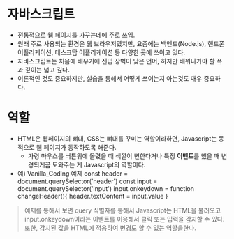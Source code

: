 # 자바스크립트

- 전통적으로 웹 페이지를 가꾸는데에 주로 쓰임.
- 원래 주로 사용되는 환경은 웹 브라우저였지만, 요즘에는 백엔드(Node.js), 핸드폰 어플리케이션, 데스크탑 어플리케이션 등 다양한 곳에 쓰이고 있다.
- 자바스크립트는 처음에 배우기에 진입 장벽이 낮은 언어, 하지만 배워나가야 할 폭과 깊이는 넓고 깊다.
- 이론적인 것도 중요하지만, 실습을 통해서 어떻게 쓰이는지 아는것도 매우 중요하다.

# 역할

- HTML은 웹페이지의 뼈대, CSS는 뼈대를 꾸미는 역할이라하면, Javascript는 동적으로 웹 페이지가 동작하도록 해준다.
  - 가령 마우스를 버튼위에 올렸을 때 색깔이 변한다거나 특정 **이벤트**를 했을 때 변경되게끔 도와주는 게 Javascript의 역할이다.
- 예) Vanilla_Coding 예제
  const header = document.querySelector('header')
  const input = document.querySelector('input')
  input.onkeydown = function changeHeader(){
  header.textContent = input.value
  }

> 예제를 통해서 보면 query 식별자를 통해서 Javascript는 HTML을 불러오고 input.onkeydown이라는 이벤트를 이용해서 클릭 또는 입력을 감지할 수 있다. 또한, 감지된 값을 HTML에 적용하여 변경도 할 수 있는 역할을한다.
